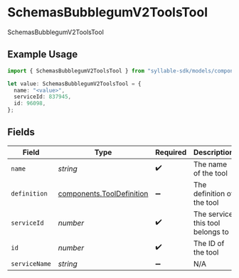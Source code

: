 # SchemasBubblegumV2ToolsTool

SchemasBubblegumV2ToolsTool

## Example Usage

```typescript
import { SchemasBubblegumV2ToolsTool } from "syllable-sdk/models/components";

let value: SchemasBubblegumV2ToolsTool = {
  name: "<value>",
  serviceId: 837945,
  id: 96098,
};
```

## Fields

| Field                                                                  | Type                                                                   | Required                                                               | Description                                                            |
| ---------------------------------------------------------------------- | ---------------------------------------------------------------------- | ---------------------------------------------------------------------- | ---------------------------------------------------------------------- |
| `name`                                                                 | *string*                                                               | :heavy_check_mark:                                                     | The name of the tool                                                   |
| `definition`                                                           | [components.ToolDefinition](../../models/components/tooldefinition.md) | :heavy_minus_sign:                                                     | The definition of the tool                                             |
| `serviceId`                                                            | *number*                                                               | :heavy_check_mark:                                                     | The service this tool belongs to                                       |
| `id`                                                                   | *number*                                                               | :heavy_check_mark:                                                     | The ID of the tool                                                     |
| `serviceName`                                                          | *string*                                                               | :heavy_minus_sign:                                                     | N/A                                                                    |